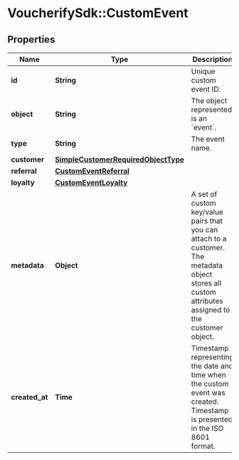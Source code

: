 # VoucherifySdk::CustomEvent

## Properties

| Name | Type | Description | Notes |
| ---- | ---- | ----------- | ----- |
| **id** | **String** | Unique custom event ID. | [optional] |
| **object** | **String** | The object represented is an &#x60;event&#x60;. | [default to &#39;event&#39;] |
| **type** | **String** | The event name. |  |
| **customer** | [**SimpleCustomerRequiredObjectType**](SimpleCustomerRequiredObjectType.md) |  |  |
| **referral** | [**CustomEventReferral**](CustomEventReferral.md) |  |  |
| **loyalty** | [**CustomEventLoyalty**](CustomEventLoyalty.md) |  |  |
| **metadata** | **Object** | A set of custom key/value pairs that you can attach to a customer. The metadata object stores all custom attributes assigned to the customer object. | [optional] |
| **created_at** | **Time** | Timestamp representing the date and time when the custom event was created. Timestamp is presented in the ISO 8601 format. | [optional] |

